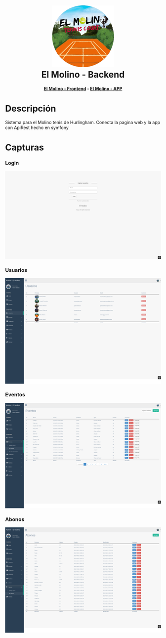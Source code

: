 <h1 align="center">
  <br>
  <img src="https://raw.githubusercontent.com/martinbobbio/frontend-molino-tenis/master/src/assets/images/logo%20molino.png" alt="Molino" width="200">
  <br>
  El Molino - Backend
  <br>
</h1>
<h4 align="center">
  <a href="https://github.com/martinbobbio/frontend-molino-tenis">El Molino - Frontend</a>
   -  
  <a href="https://github.com/martinbobbio/app-molino-tenis">El Molino - APP</a>
</h4>


# Descripción

Sistema para el Molino tenis de Hurlingham.
Conecta la pagina web y la app con ApiRest hecho en symfony

# Capturas

### Login

![Image of pagina](web/images/admin1.png)

### Usuarios

![Image of pagina](web/images/admin2.png)

### Eventos

![Image of pagina](web/images/admin3.png)

### Abonos

![Image of pagina](web/images/admin4.png)



